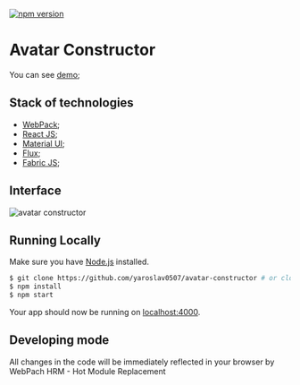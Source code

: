 [![npm version](https://badge.fury.io/js/react-es6-starter.svg)](https://badge.fury.io/js/react-es6-starter)
# Avatar Constructor
You can see [demo](http://yaroslav0507.github.io/avatar-constructor/);

## Stack of technologies
- [WebPack](https://webpack.github.io/);
- [React JS](https://https://facebook.github.io/react/);
- [Material UI](http://www.material-ui.com/);
- [Flux](https://facebook.github.io/flux/);
- [Fabric JS](http://fabricjs.com/);

## Interface 
![avatar constructor](https://www.dropbox.com/s/i7g68c7urhcx0dd/avatar_constructor_interface.png?dl=1)

## Running Locally

Make sure you have [Node.js](http://nodejs.org/) installed.

```sh
$ git clone https://github.com/yaroslav0507/avatar-constructor # or clone your own fork
$ npm install
$ npm start
```

Your app should now be running on [localhost:4000](http://localhost:4000/).

## Developing mode
All changes in the code will be immediately reflected in your browser by WebPach HRM - Hot Module Replacement
